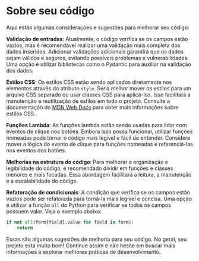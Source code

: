 # Sobre seu código

Aqui estão algumas considerações e sugestões para melhorar seu código:

**Validação de entradas**: Atualmente, o código verifica se os campos estão vazios, mas é recomendável realizar uma validação mais completa dos dados inseridos. Adicionar validações adicionais garantirá que os dados sejam válidos e seguros, evitando possíveis problemas e vulnerabilidades. Uma opção é utilizar bibliotecas como o Pydantic para auxiliar na validação dos dados.

**Estilos CSS**: Os estilos CSS estão sendo aplicados diretamente nos elementos através do atributo `style`. Seria melhor mover os estilos para um arquivo CSS separado ou usar classes CSS para aplicá-los. Isso facilitará a manutenção e reutilização de estilos em todo o projeto. Consulte a documentação do [MDN Web Docs](https://developer.mozilla.org) para obter mais informações sobre estilos CSS.

**Funções Lambda**: As funções lambda estão sendo usadas para lidar com eventos de clique nos botões. Embora isso possa funcionar, utilizar funções nomeadas pode tornar o código mais legível e fácil de entender. Considere mover a lógica do evento de clique para funções nomeadas e referenciá-las nos eventos dos botões.

**Melhorias na estrutura do código**: Para melhorar a organização e legibilidade do código, é recomendado dividir em funções e classes menores e mais focadas. Essa abordagem facilitará a leitura, a manutenção e a escalabilidade do código.

**Refatoração de condicionais**: A condição que verifica se os campos estão vazios pode ser refatorada para torná-la mais legível e concisa. Uma opção é utilizar a função `all` do Python para verificar se todos os campos possuem valor. Veja o exemplo abaixo:

```python
if not all(form[field].value for field in form):
    return
```

Essas são algumas sugestões de melhoria para seu código. No geral, seu projeto está muito bom! Continue assim e não hesite em buscar mais informações e explorar melhores práticas de desenvolvimento.
